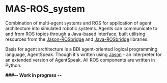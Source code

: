 # MAS-ROS_system

Combination of multi-agent systems and ROS for application of agent architecture into simulated robotic systems. Agents can communicate to and from ROS topics through a Java-based interface, built utilising resources from the [Jason-ROSbridge](https://github.com/rafaelcaue/jason-rosbridge) and [Java-ROSbridge](https://github.com/h2r/java_rosbridge) libraries.

Basis for agent architecture is a BDI agent-oriented logical programming language, AgentSpeak. Though it's written using [Jason](https://github.com/jason-lang/jason) - an interpreter for an extended version of AgentSpeak. All ROS components are written in Python.

**###-- Work in progress --**
